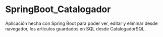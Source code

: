# SpringBoot_Catalogador
Aplicación hecha con Spring Boot para poder ver, editar y eliminar desde navegador, los artículos guardados en SQL desde CatalogadorSQL.
